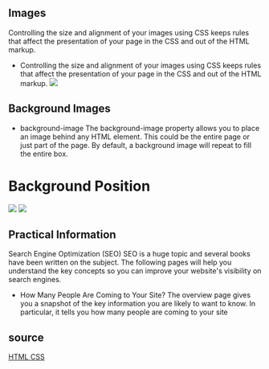 ## Images
Controlling the size and alignment of
your images using CSS keeps rules that
affect the presentation of your page in
the CSS and out of the HTML markup.
* Controlling the size and alignment of
your images using CSS keeps rules that
affect the presentation of your page in
the CSS and out of the HTML markup.
![](https://datacadamia.com/_media/web/css/box/css_box_size_content.png)
## Background Images
* background-image
The background-image
property allows you to place
an image behind any HTML
element. This could be the entire
page or just part of the page. By
default, a background image will
repeat to fill the entire box.
# Background Position
![](https://wiki.hsoub.com/images/thumb/8/88/Background-position-example.png/450px-Background-position-example.png)
![](https://www.tutorialrepublic.com/lib/images/background-position-illustration.png)


## Practical Information
Search Engine Optimization (SEO)
SEO is a huge topic and several books have been written on the subject.
The following pages will help you understand the key concepts so you can
improve your website's visibility on search engines.
* How Many People Are Coming to Your Site?
The overview page gives you a snapshot of the key information you are
likely to want to know. In particular, it tells you how many people are
coming to your site

## source ##
[HTML CSS](file:///home/sanaa/Downloads/HTML%20CSS.pdf)
